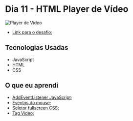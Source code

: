 # Dia 11 - HTML Player de Vídeo

![Player de Video](./captured.gif?raw=true "Player de Video")

* [Link para o desafio](https://lizvidotti91.github.io/desafio-30-dias-js/Dia%2011/index.html); 

## Tecnologias Usadas

*   JavaScript
*   HTML
*   CSS

## O que eu aprendi

* [AddEventListener JavaScript](https://developer.mozilla.org/pt-BR/docs/Web/API/Element/addEventListener); 
* [Eventos do mouse](https://developer.mozilla.org/pt-BR/docs/Web/API/MouseEvent); 
* [Seletor fullscreen CSS](https://www.w3schools.com/csSref/sel_fullscreen.asp); 
* [Tag Video](https://www.w3schools.com/html/html5_video.asp); 
